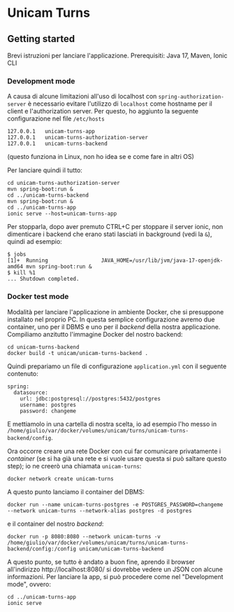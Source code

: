 # Unicam Turns


## Getting started

Brevi istruzioni per lanciare l'applicazione.
Prerequisiti: Java 17, Maven, Ionic CLI

### Development mode

A causa di alcune limitazioni all'uso di localhost con `spring-authorization-server`
è necessario evitare l'utilizzo di `localhost` come hostname per il client
e l'authorization server. Per questo, ho aggiunto la seguente configurazione
nel file `/etc/hosts`

```
127.0.0.1	unicam-turns-app
127.0.0.1	unicam-turns-authorization-server
127.0.0.1	unicam-turns-backend
```

(questo funziona in Linux, non ho idea se e come fare in altri OS)

Per lanciare quindi il tutto:

```
cd unicam-turns-authorization-server
mvn spring-boot:run &
cd ../unicam-turns-backend
mvn spring-boot:run &
cd ../unicam-turns-app
ionic serve --host=unicam-turns-app
```

Per stopparla, dopo aver premuto CTRL+C per stoppare il server ionic, non dimenticare i backend 
che erano stati lasciati in background (vedi la `&`), quindi ad esempio:

```
$ jobs
[1]+  Running                 JAVA_HOME=/usr/lib/jvm/java-17-openjdk-amd64 mvn spring-boot:run &
$ kill %1
... Shutdown completed.

```

### Docker test mode

Modalità per lanciare l'applicazione in ambiente Docker, che si presuppone installato nel proprio PC. In questa semplice configurazione avremo due container, uno per il DBMS e uno per il _backend_ della nostra applicazione. Compiliamo anzitutto l'immagine Docker del nostro backend:

```
cd unicam-turns-backend
docker build -t unicam/unicam-turns-backend .
```

Quindi prepariamo un file di configurazione `application.yml` con il seguente contenuto:

```
spring:
  datasource:
    url: jdbc:postgresql://postgres:5432/postgres
    username: postgres
    password: changeme
```

E mettiamolo in una cartella di nostra scelta, io ad esempio l'ho messo in `/home/giulio/var/docker/volumes/unicam/turns/unicam-turns-backend/config`.

Ora occorre creare una rete Docker con cui far comunicare privatamente i _container_ (se si ha già una rete e si vuole usare questa si può saltare questo step); io ne creerò una chiamata `unicam-turns`:

```
docker network create unicam-turns
```
A questo punto lanciamo il container del DBMS:

```
docker run --name unicam-turns-postgres -e POSTGRES_PASSWORD=changeme --network unicam-turns --network-alias postgres -d postgres
```

e il container del nostro _backend_:

```
docker run -p 8080:8080 --network unicam-turns -v /home/giulio/var/docker/volumes/unicam/turns/unicam-turns-backend/config:/config unicam/unicam-turns-backend
```

A questo punto, se tutto è andato a buon fine, aprendo il browser all'indirizzo http://localhost:8080/ si dovrebbe vedere un JSON con alcune informazioni. Per lanciare la app, si può procedere come nel "Development mode", ovvero:

```
cd ../unicam-turns-app
ionic serve
```


